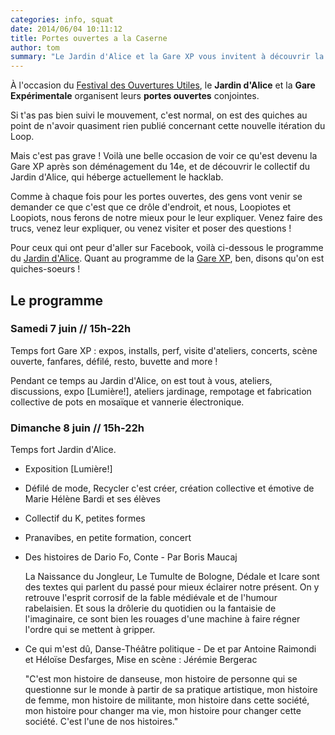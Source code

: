 ```yaml
---
categories: info, squat
date: 2014/06/04 10:11:12
title: Portes ouvertes a la Caserne
author: tom
summary: "Le Jardin d'Alice et la Gare XP vous invitent à découvrir la Caserne."
---
```


À l'occasion du [Festival des Ouvertures
Utiles](http://paris.intersquat.org/?page_id=664), le **Jardin d'Alice** et la
**Gare Expérimentale** organisent leurs **portes ouvertes** conjointes.

Si t'as pas bien suivi le mouvement, c'est normal, on est des quiches au point
de n'avoir quasiment rien publié concernant cette nouvelle itération du Loop.

Mais c'est pas grave ! Voilà une belle occasion de voir ce qu'est devenu la
Gare XP après son déménagement du 14e, et de découvrir le collectif du Jardin
d'Alice, qui héberge actuellement le hacklab.

Comme à chaque fois pour les portes ouvertes, des gens vont venir se demander
ce que c'est que ce drôle d'endroit, et nous, Loopiotes et Loopiots, nous
ferons de notre mieux pour le leur expliquer. Venez faire des trucs, venez leur
expliquer, ou venez visiter et poser des questions !

Pour ceux qui ont peur d'aller sur Facebook, voilà ci-dessous le programme du
[Jardin d'Alice](https://www.facebook.com/events/677307405674762/). Quant au
programme de la [Gare XP](https://www.facebook.com/events/225692067640175/),
ben, disons qu'on est quiches-soeurs !


## Le programme

### Samedi 7 juin // 15h-22h

Temps fort Gare XP : expos, installs, perf, visite d'ateliers, concerts, scène
ouverte, fanfares, défilé, resto, buvette and more !

Pendant ce temps au Jardin d'Alice, on est tout à vous, ateliers, discussions,
expo [Lumière!], ateliers jardinage, rempotage et fabrication collective de
pots en mosaïque et vannerie électronique.

### Dimanche 8 juin // 15h-22h

Temps fort Jardin d'Alice.

*   Exposition [Lumière!]
*   Défilé de mode, Recycler c'est créer, création collective et émotive de
    Marie Hélène Bardi et ses élèves
*   Collectif du K, petites formes
*   Pranavibes, en petite formation, concert
*   Des histoires de Dario Fo, Conte - Par Boris Maucaj
    
    La Naissance du Jongleur, Le Tumulte de Bologne, Dédale et Icare sont des
    textes qui parlent du passé pour mieux éclairer notre présent. On y retrouve
    l'esprit corrosif de la fable médiévale et de l'humour rabelaisien. Et sous la
    drôlerie du quotidien ou la fantaisie de l'imaginaire, ce sont bien les rouages
    d'une machine à faire régner l'ordre qui se mettent à gripper.
    
*   Ce qui m'est dû, Danse-Théâtre politique - De et par Antoine Raimondi et
    Héloïse Desfarges, Mise en scène : Jérémie Bergerac
    
    "C'est mon histoire de danseuse, mon histoire de personne qui se questionne sur
    le monde à partir de sa pratique artistique, mon histoire de femme, mon
    histoire de militante, mon histoire dans cette société, mon histoire pour
    changer ma vie, mon histoire pour changer cette société.
    C'est l'une de nos histoires."

